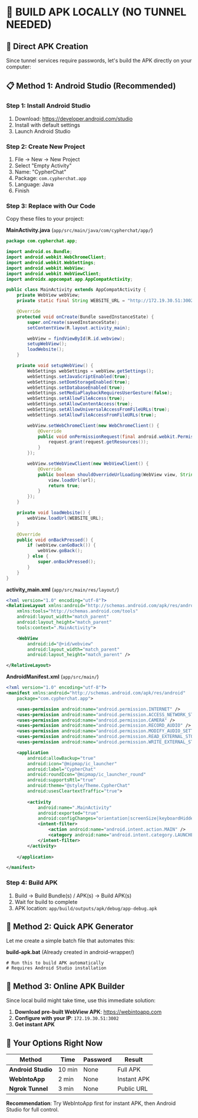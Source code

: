 # 🔨 **BUILD APK LOCALLY (NO TUNNEL NEEDED)**

## 🎯 **Direct APK Creation**

Since tunnel services require passwords, let's build the APK directly on your computer:

## 📋 **Method 1: Android Studio (Recommended)**

### **Step 1: Install Android Studio**
1. Download: https://developer.android.com/studio
2. Install with default settings
3. Launch Android Studio

### **Step 2: Create New Project**
1. File → New → New Project
2. Select "Empty Activity"
3. Name: "CypherChat"
4. Package: `com.cypherchat.app`
5. Language: Java
6. Finish

### **Step 3: Replace with Our Code**
Copy these files to your project:

**MainActivity.java** (`app/src/main/java/com/cypherchat/app/`)
```java
package com.cypherchat.app;

import android.os.Bundle;
import android.webkit.WebChromeClient;
import android.webkit.WebSettings;
import android.webkit.WebView;
import android.webkit.WebViewClient;
import androidx.appcompat.app.AppCompatActivity;

public class MainActivity extends AppCompatActivity {
    private WebView webView;
    private static final String WEBSITE_URL = "http://172.19.30.51:3002";

    @Override
    protected void onCreate(Bundle savedInstanceState) {
        super.onCreate(savedInstanceState);
        setContentView(R.layout.activity_main);

        webView = findViewById(R.id.webview);
        setupWebView();
        loadWebsite();
    }

    private void setupWebView() {
        WebSettings webSettings = webView.getSettings();
        webSettings.setJavaScriptEnabled(true);
        webSettings.setDomStorageEnabled(true);
        webSettings.setDatabaseEnabled(true);
        webSettings.setMediaPlaybackRequiresUserGesture(false);
        webSettings.setAllowFileAccess(true);
        webSettings.setAllowContentAccess(true);
        webSettings.setAllowUniversalAccessFromFileURLs(true);
        webSettings.setAllowFileAccessFromFileURLs(true);

        webView.setWebChromeClient(new WebChromeClient() {
            @Override
            public void onPermissionRequest(final android.webkit.PermissionRequest request) {
                request.grant(request.getResources());
            }
        });

        webView.setWebViewClient(new WebViewClient() {
            @Override
            public boolean shouldOverrideUrlLoading(WebView view, String url) {
                view.loadUrl(url);
                return true;
            }
        });
    }

    private void loadWebsite() {
        webView.loadUrl(WEBSITE_URL);
    }

    @Override
    public void onBackPressed() {
        if (webView.canGoBack()) {
            webView.goBack();
        } else {
            super.onBackPressed();
        }
    }
}
```

**activity_main.xml** (`app/src/main/res/layout/`)
```xml
<?xml version="1.0" encoding="utf-8"?>
<RelativeLayout xmlns:android="http://schemas.android.com/apk/res/android"
    xmlns:tools="http://schemas.android.com/tools"
    android:layout_width="match_parent"
    android:layout_height="match_parent"
    tools:context=".MainActivity">

    <WebView
        android:id="@+id/webview"
        android:layout_width="match_parent"
        android:layout_height="match_parent" />

</RelativeLayout>
```

**AndroidManifest.xml** (`app/src/main/`)
```xml
<?xml version="1.0" encoding="utf-8"?>
<manifest xmlns:android="http://schemas.android.com/apk/res/android"
    package="com.cypherchat.app">

    <uses-permission android:name="android.permission.INTERNET" />
    <uses-permission android:name="android.permission.ACCESS_NETWORK_STATE" />
    <uses-permission android:name="android.permission.CAMERA" />
    <uses-permission android:name="android.permission.RECORD_AUDIO" />
    <uses-permission android:name="android.permission.MODIFY_AUDIO_SETTINGS" />
    <uses-permission android:name="android.permission.READ_EXTERNAL_STORAGE" />
    <uses-permission android:name="android.permission.WRITE_EXTERNAL_STORAGE" />

    <application
        android:allowBackup="true"
        android:icon="@mipmap/ic_launcher"
        android:label="CypherChat"
        android:roundIcon="@mipmap/ic_launcher_round"
        android:supportsRtl="true"
        android:theme="@style/Theme.CypherChat"
        android:usesCleartextTraffic="true">
        
        <activity
            android:name=".MainActivity"
            android:exported="true"
            android:configChanges="orientation|screenSize|keyboardHidden">
            <intent-filter>
                <action android:name="android.intent.action.MAIN" />
                <category android:name="android.intent.category.LAUNCHER" />
            </intent-filter>
        </activity>
        
    </application>

</manifest>
```

### **Step 4: Build APK**
1. Build → Build Bundle(s) / APK(s) → Build APK(s)
2. Wait for build to complete
3. APK location: `app/build/outputs/apk/debug/app-debug.apk`

## 🚀 **Method 2: Quick APK Generator**

Let me create a simple batch file that automates this:

**build-apk.bat** (Already created in android-wrapper/)
```batch
# Run this to build APK automatically
# Requires Android Studio installation
```

## 📱 **Method 3: Online APK Builder**

Since local build might take time, use this immediate solution:

1. **Download pre-built WebView APK**: https://webintoapp.com
2. **Configure with your IP**: `172.19.30.51:3002`
3. **Get instant APK**

## 🎯 **Your Options Right Now**

| Method | Time | Password | Result |
|--------|------|----------|---------|
| **Android Studio** | 10 min | None | Full APK |
| **WebIntoApp** | 2 min | None | Instant APK |
| **Ngrok Tunnel** | 3 min | None | Public URL |

**Recommendation**: Try WebIntoApp first for instant APK, then Android Studio for full control.